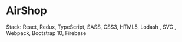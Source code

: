 # AirShop
Stack: React, Redux, TypeScript, SASS, CSS3, HTML5, Lodash , SVG , Webpack, Bootstrap 10, Firebase
